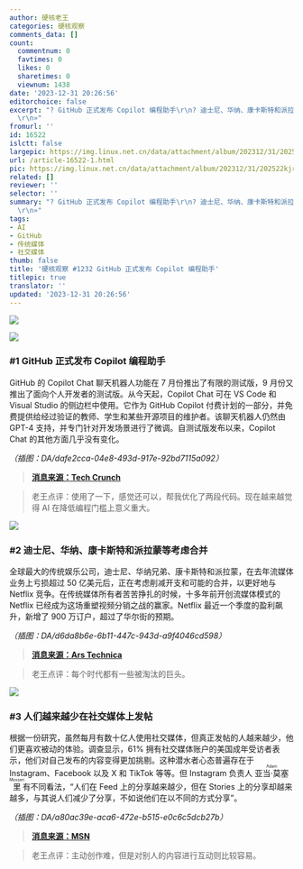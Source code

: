 ```yaml
---
author: 硬核老王
categories: 硬核观察
comments_data: []
count:
  commentnum: 0
  favtimes: 0
  likes: 0
  sharetimes: 0
  viewnum: 1438
date: '2023-12-31 20:26:56'
editorchoice: false
excerpt: "? GitHub 正式发布 Copilot 编程助手\r\n? 迪士尼、华纳、康卡斯特和派拉蒙等考虑合并\r\n? 人们越来越少在社交媒体上发帖\r\n»
  \r\n»"
fromurl: ''
id: 16522
islctt: false
largepic: https://img.linux.net.cn/data/attachment/album/202312/31/202522kjrzvzxgytgl5ov0.jpg
url: /article-16522-1.html
pic: https://img.linux.net.cn/data/attachment/album/202312/31/202522kjrzvzxgytgl5ov0.jpg.thumb.jpg
related: []
reviewer: ''
selector: ''
summary: "? GitHub 正式发布 Copilot 编程助手\r\n? 迪士尼、华纳、康卡斯特和派拉蒙等考虑合并\r\n? 人们越来越少在社交媒体上发帖\r\n»
  \r\n»"
tags:
- AI
- GitHub
- 传统媒体
- 社交媒体
thumb: false
title: '硬核观察 #1232 GitHub 正式发布 Copilot 编程助手'
titlepic: true
translator: ''
updated: '2023-12-31 20:26:56'
---
```


![](https://img.linux.net.cn/data/attachment/album/202312/31/202522kjrzvzxgytgl5ov0.jpg)


![](https://img.linux.net.cn/data/attachment/album/202312/31/202533o7z7d6oehaz6obd6.png)


### #1 GitHub 正式发布 Copilot 编程助手


GitHub 的 Copilot Chat 聊天机器人功能在 7 月份推出了有限的测试版，9 月份又推出了面向个人开发者的测试版。从今天起，Copilot Chat 可在 VS Code 和 Visual Studio 的侧边栏中使用。它作为 GitHub Copilot 付费计划的一部分，并免费提供给经过验证的教师、学生和某些开源项目的维护者。该聊天机器人仍然由 GPT-4 支持，并专门针对开发场景进行了微调。自测试版发布以来，Copilot Chat 的其他方面几乎没有变化。


*（插图：DA/dafe2cca-04e8-493d-917e-92bd7115a092）*



> 
> **[消息来源：Tech Crunch](https://techcrunch.com/2023/12/29/github-makes-copilot-chat-generally-available-letting-devs-ask-questions-about-code/)**
> 
> 
> 



> 
> 老王点评：使用了一下，感觉还可以，帮我优化了两段代码。现在越来越觉得 AI 在降低编程门槛上意义重大。
> 
> 
> 


![](https://img.linux.net.cn/data/attachment/album/202312/31/202547q0a0zymwwwc2rpk0.png)


### #2 迪士尼、华纳、康卡斯特和派拉蒙等考虑合并


全球最大的传统娱乐公司，迪士尼、华纳兄弟、康卡斯特和派拉蒙，在去年流媒体业务上亏损超过 50 亿美元后，正在考虑削减开支和可能的合并，以更好地与 Netflix 竞争。在传统媒体所有者苦苦挣扎的时候，十多年前开创流媒体模式的 Netflix 已经成为这场重塑视频分销之战的赢家。Netflix 最近一个季度的盈利飙升，新增了 900 万订户，超过了华尔街的预期。


*（插图：DA/d6da8b6e-6b11-447c-943d-a9f4046cd598）*



> 
> **[消息来源：Ars Technica](https://arstechnica.com/culture/2023/12/its-shakeout-time-as-losses-of-netflix-rivals-top-5-billion/)**
> 
> 
> 



> 
> 老王点评：每个时代都有一些被淘汰的巨头。
> 
> 
> 


![](https://img.linux.net.cn/data/attachment/album/202312/31/202632uzl5kta3vrzmtzrn.png)


### #3 人们越来越少在社交媒体上发帖


根据一份研究，虽然每月有数十亿人使用社交媒体，但真正发帖的人越来越少，他们更喜欢被动的体验。调查显示，61% 拥有社交媒体账户的美国成年受访者表示，他们对自己发布的内容变得更加挑剔。这种潜水者心态普遍存在于 Instagram、Facebook 以及 X 和 TikTok 等等。但 Instagram 负责人 <ruby> 亚当·莫塞里 <rt>  Adam Mosseri </rt></ruby> 有不同看法，“人们在 Feed 上的分享越来越少，但在 Stories 上的分享却越来越多，与其说人们减少了分享，不如说他们在以不同的方式分享”。


*（插图：DA/a80ac39e-aca6-472e-b515-e0c6c5dcb27b）*



> 
> **[消息来源：MSN](https://www.msn.com/en-us/news/technology/we-aren-t-posting-on-social-media-as-much-anymore-will-we-ever/ar-AA1lXyIS)**
> 
> 
> 



> 
> 老王点评：主动创作难，但是对别人的内容进行互动则比较容易。
> 
> 
>